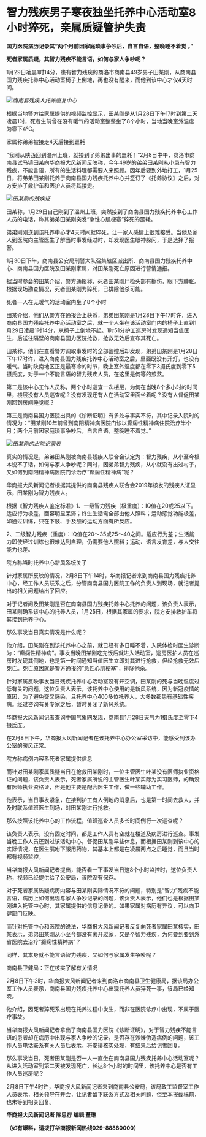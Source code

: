 # 智力残疾男子寒夜独坐托养中心活动室8小时猝死，亲属质疑管护失责

**国力医院病历记录其“两个月前因家庭琐事争吵后，自言自语，整晚睡不着觉 。”**

**死者家属质疑，其智力残疾不能言语，如何与家人争吵呢？**

1月29日凌晨1时14分，患有智力残疾的商洛市商南县49岁男子田某刚，从商南县国力残疾托养中心活动室椅子上倒地，再也没有醒来，而他到该中心才仅4天时间。

![](https://inews.gtimg.com/newsapp_bt/0/15657948410/1000)_商南县残疾人托养康复中心_

根据当地警方给家属提供的视频监控显示，田某刚是从1月28日下午17时到第二天凌晨1时，死者生前曾在没有暖气的活动室整整坐了8个小时，当地当晚室外温度为零下4℃。

家属称弟弟被接走4天后接到噩耗

“我刚从陕西回到温州上班，就接到了弟弟出事的噩耗！”2月8日中午，商洛市商南县试马镇田某向华商报大风新闻反映称，今年49岁的弟弟田某刚从小患有智力残疾，不能言语，所有的生活料理都需要人来照顾。因年后要到外地打工，1月25日，将弟弟田某刚托养于商南县国力残疾托养中心并签订了《托养协议》之后，对方安排了救护车和医护人员将其接走。

![](https://inews.gtimg.com/newsapp_bt/0/15657948403/1000)_田某刚的残疾证_

田某称，1月29日自己刚到了温州上班，突然接到了商南县国力残疾托养中心工作人员的电话，称其弟弟田某刚突发“急性心肌梗塞”猝死的噩耗。

弟弟刚刚送到该托养中心才4天时间就猝死，让一家人感情上很难接受。当他及家人到医院向主管医生了解当时事发经过时，却发现医生眼神躲闪，于是选择了报警。

1月30日下午，商南县公安局刑警大队召集辖区派出所、商南县国力残疾托养中心、商南县国力医院及田某刚家属，对田某刚死亡原因进行警情通报。

据当时参会的田某介绍，警方通报称，死者田某刚尸检头部有擦伤，眼下方肿胀。根据现场勘查情况，死者田某刚为猝死，已排除他杀可能。

死者一人在无暖气的活动室内坐了8个小时

田某介绍，他们从警方在通报会上获悉，弟弟田某刚是1月28日下午17时许，进入商南县国力残疾托养中心活动室之后，就一个人坐在该活动室门内的椅子上直到1月29日凌晨1时14分，从椅子上倒地不起。1时51分护工巡房时发现通知当值医生，后送往隔壁的商南县国力医院抢救，抢救无效后宣布其死亡。

田某称，他们在查看警方调取事发时的全部监控后却发现，弟弟田某刚是1月28日下午17时许，进入商南县国力残疾托养中心活动室之后，里面既没有开灯，也没有暖气。当时陕南地区正是最寒冷的时节，晚上室外温度都在零下3摄氏度到零下5摄氏度，对于一个不能言语的智力残疾人员，在这里是何等的煎熬。

第二是该中心工作人员称，两个小时巡查一次楼层，为何在当晚8个多小时的时间里，楼层没有人员巡查呢？没有发现还有人在活动室里面坐着呢？没有人督促田某刚回到房间睡觉呢？

第三是商南县国力医院出具的《诊断证明》有多处与事实不符，其中记录入院时的情况为：“田某刚10年前曾到南阳精神病医院门诊以癫痫性精神病住院治疗半个月；两个月前因家庭琐事争吵后，自言自语，整晚睡不着觉。”

![](https://inews.gtimg.com/newsapp_bt/0/15657948405/1000)_田某刚的出院记录表_

真实的情况是，弟弟田某刚被商南县残疾人联合会认定为：智力残疾，从小至今根本说不了话，如何与家人争吵呢？同时，因弟弟智力残疾，从小就没有出过村子，又如何到南阳精神病医院门诊治疗“癫痫性精神病”呢？

华商报大风新闻记者根据其提供的商南县残疾人联合会2019年核发的残疾人证显示，田某刚为智力残疾人。

根据《智力残疾人鉴定标准》1、一级智力残疾（极重度）：IQ值在20或25以下。适应行为极差，面容明显呆滞；终生生活需全部由他人照料；运动感觉功能极差，如通过训练，只在下肢、手及颌的运动方面有所反应。

2、二级智力残疾（重度）：IQ值在20～35或25～40之间。适应行为差；生活能力即使经过训练也很难达到自理，仍需要他人照料；运动、语言发育差，与人交往能力也差。

院方称当时托养中心新风系统关了

针对家属所反映的情况，2月8日下午14时，华商报记者来到商南县国力残疾托养中心，经工作人员联系之后，分管商南县国力医院工作的负责人到现场，就记者提出的相关问题给出了回应。

对于记者问及田某刚是否在商南县国力残疾托养中心托养的问题，该负责人表示，田某刚确系该中心的托养人员，1月25日，根据其家属的要求，院方安排救护车将其接到托养中心。

那么事发当日真实情况是什么呢？

他介绍，田某刚在到该托养中心之前，就已经有多日睡不着，入院体检时医生诊断为：“癫痫性精神病”。事发当晚田某刚吃完饭后就进入活动室，巡房医护人员在巡房时发现其倒地，也是第一时间通知当值医生立即对其进行抢救，但经抢救无效后死亡。死亡原因就是警方通报的“急性心肌梗塞”，排除他杀。

针对家属反映事发当日残疾托养中心活动室没有开空调，田某刚的死与当晚温度过低有关的问题，这位负责人表示，该托养中心使用的是新风系统，因为新冠疫情的原因，为了避免交叉感染，且托养中心400多位托养人，大多数都患有基础性疾病。经过咨询有关专家之后，暂时关闭了新风系统。

华商报大风新闻记者查询中国气象网发现，商南县1月28日天气为1摄氏度至零下4摄氏度。

在2月8日下午，华商报大风新闻记者在该托养中心办公室采访中，能感受到该办公室的暖风正常。

院方称病例内容系死者家属提供信息

而针对田某刚家属质疑当日在抢救田某刚时，一位主管医生叶某没有医师执业资格证的问题，该负责人表示，死者家属所说的主管医生叶某实际为实习医师，的确没有医师执业资格证，但是他主要是配合医生工作，做一些辅助工作。

他表示，当日事发紧急，在接到护工有人倒地的消息后，也是第一时间去救人，并及时联系值班医生到场，对田某刚进行抢救。

那么按照该托养中心的工作流程，值班巡查人员多长时间例行一次巡查呢？

该负责人表示，没有固定时间，都是工作人员有空就在楼道及病房进行巡查。事发当晚工作人员还到过该活动中心，督促田某刚早些休息，而根据田某刚到该中心的实际情况，在医生嘱咐下服用药物，其基本上都是在凌晨两点之后睡觉，而且当时都有视频监控。

当华商报大风新闻记者提出，能否看一下事发当日这8个小时监控时，这位负责人称，视频已经提供给了公安局，该院没有保存。

对于死者家属质疑病历内容与田某刚实际情况不符的问题，特别是“智力”残疾不能言语，病历上如何出现与家人争吵记录的问题，该负责人表示，他们也是根据田某刚进入托管中心时，其家属提供的信息记录的。如果家属对病历有异议，可以向卫健部门反映。

而针对托管中心和医院的说法，华商报大风新闻记者反复向死者家属田某核实，田某表示，弟弟田某刚从小至今都没有离开过家，又是个智力残疾，为何要到要到外省医院去治疗“癫痫性精神病”？

同样，其本身就不能言语智力残疾，又如何与家属发生争吵呢？

商南县卫健局：正在核实了解有关情况

2月8日下午3时，华商报大风新闻记者来到商洛市商南县卫生健康局，据该局办公室工作人员表示，商南县国力残疾托养中心出现托养人员猝死一事，该局已经知晓。

他介绍，因死者猝死系出现在托养过程中发生，而非在医院诊疗中出现，不属于医疗事故。

当华商报大风新闻记者拿出了商南县国力医院《诊断证明》，对于智力残疾不能言语的患者却在病历中出现与家人争吵的记录，是否存在涉嫌伪造病例的问题，该工作人员电话联系有关人员后表示，将安排核实处理，有结果后给记者回复。

那么事发当日，死者田某刚是否一人一直坐在商南县国力残疾托养中心活动室呢？从进入活动室到第二天被发现死亡，长达8个小时的时间里，该托养中心是否有工作人员巡房呢？

2月8日下午4时许，华商报大风新闻记者来到商南县公安局，该局政工监督室工作人员表示，相关领导在开会，让记者留下联系方式及相关问题，但至本报截稿前，也未等到相关回复。

**华商报大风新闻记者 陈思存 编辑 董琳**

**（如有爆料，请拨打华商报新闻热线029-88880000）**

